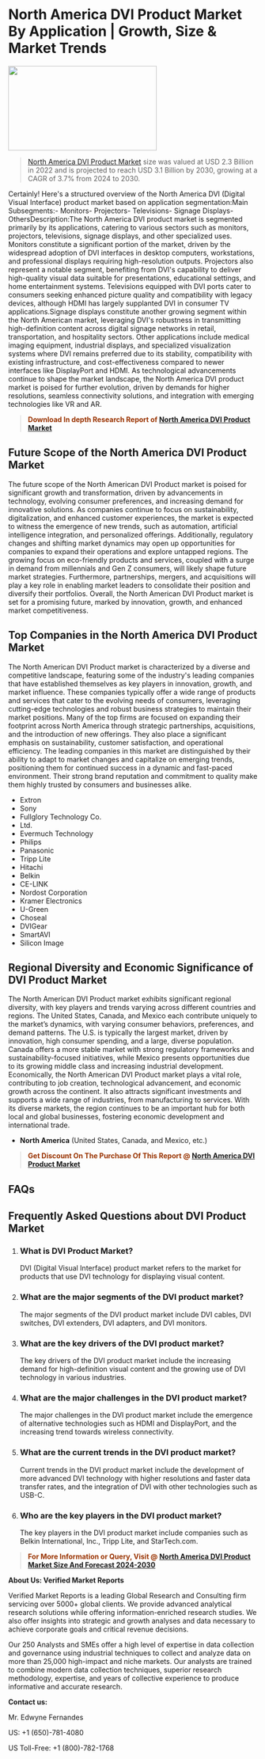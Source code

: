 <p><h1>North America DVI Product Market By Application | Growth, Size & Market Trends</h1><p><img class="aligncenter size-medium wp-image-105565" src="https://ffe5etoiles.com/wp-content/uploads/2025/01/MST7-300x171.png" alt="" width="300" height="171" /></p><blockquote><p><a href="https://www.verifiedmarketreports.com/download-sample/?rid=629074&utm_source=Github-NA&utm_medium=362" target="_blank">North America DVI Product Market</a> size was valued at USD 2.3 Billion in 2022 and is projected to reach USD 3.1 Billion by 2030, growing at a CAGR of 3.7% from 2024 to 2030.</p></blockquote>Certainly! Here's a structured overview of the North America DVI (Digital Visual Interface) product market based on application segmentation:Main Subsegments:- Monitors- Projectors- Televisions- Signage Displays- OthersDescription:The North America DVI product market is segmented primarily by its applications, catering to various sectors such as monitors, projectors, televisions, signage displays, and other specialized uses. Monitors constitute a significant portion of the market, driven by the widespread adoption of DVI interfaces in desktop computers, workstations, and professional displays requiring high-resolution outputs. Projectors also represent a notable segment, benefiting from DVI's capability to deliver high-quality visual data suitable for presentations, educational settings, and home entertainment systems. Televisions equipped with DVI ports cater to consumers seeking enhanced picture quality and compatibility with legacy devices, although HDMI has largely supplanted DVI in consumer TV applications.Signage displays constitute another growing segment within the North American market, leveraging DVI's robustness in transmitting high-definition content across digital signage networks in retail, transportation, and hospitality sectors. Other applications include medical imaging equipment, industrial displays, and specialized visualization systems where DVI remains preferred due to its stability, compatibility with existing infrastructure, and cost-effectiveness compared to newer interfaces like DisplayPort and HDMI. As technological advancements continue to shape the market landscape, the North America DVI product market is poised for further evolution, driven by demands for higher resolutions, seamless connectivity solutions, and integration with emerging technologies like VR and AR.</p><blockquote><p><span style="color: #993300;"><strong>Download In depth Research Report of <a href="https://www.verifiedmarketreports.com/download-sample/?rid=629074&utm_source=Github-NA&utm_medium=362">North America DVI Product Market</a></strong></span></p></blockquote><h2>Future Scope of the North America DVI Product Market</h2><p>The future scope of the North American DVI Product market is poised for significant growth and transformation, driven by advancements in technology, evolving consumer preferences, and increasing demand for innovative solutions. As companies continue to focus on sustainability, digitalization, and enhanced customer experiences, the market is expected to witness the emergence of new trends, such as automation, artificial intelligence integration, and personalized offerings. Additionally, regulatory changes and shifting market dynamics may open up opportunities for companies to expand their operations and explore untapped regions. The growing focus on eco-friendly products and services, coupled with a surge in demand from millennials and Gen Z consumers, will likely shape future market strategies. Furthermore, partnerships, mergers, and acquisitions will play a key role in enabling market leaders to consolidate their position and diversify their portfolios. Overall, the North American DVI Product market is set for a promising future, marked by innovation, growth, and enhanced market competitiveness.</p><h2>Top Companies in the North America DVI Product Market</h2><p>The North American DVI Product market is characterized by a diverse and competitive landscape, featuring some of the industry's leading companies that have established themselves as key players in innovation, growth, and market influence. These companies typically offer a wide range of products and services that cater to the evolving needs of consumers, leveraging cutting-edge technologies and robust business strategies to maintain their market positions. Many of the top firms are focused on expanding their footprint across North America through strategic partnerships, acquisitions, and the introduction of new offerings. They also place a significant emphasis on sustainability, customer satisfaction, and operational efficiency. The leading companies in this market are distinguished by their ability to adapt to market changes and capitalize on emerging trends, positioning them for continued success in a dynamic and fast-paced environment. Their strong brand reputation and commitment to quality make them highly trusted by consumers and businesses alike.</p><p><ul><li>Extron </li><li> Sony </li><li> Fullglory Technology Co. </li><li> Ltd. </li><li> Evermuch Technology </li><li> Philips </li><li> Panasonic </li><li> Tripp Lite </li><li> Hitachi </li><li> Belkin </li><li> CE-LINK </li><li> Nordost Corporation </li><li> Kramer Electronics </li><li> U-Green </li><li> Choseal </li><li> DVIGear </li><li> SmartAVI </li><li> Silicon Image</li></ul></p><h2>Regional Diversity and Economic Significance of DVI Product Market</h2><p>The North American DVI Product market exhibits significant regional diversity, with key players and trends varying across different countries and regions. The United States, Canada, and Mexico each contribute uniquely to the market’s dynamics, with varying consumer behaviors, preferences, and demand patterns. The U.S. is typically the largest market, driven by innovation, high consumer spending, and a large, diverse population. Canada offers a more stable market with strong regulatory frameworks and sustainability-focused initiatives, while Mexico presents opportunities due to its growing middle class and increasing industrial development. Economically, the North American DVI Product market plays a vital role, contributing to job creation, technological advancement, and economic growth across the continent. It also attracts significant investments and supports a wide range of industries, from manufacturing to services. With its diverse markets, the region continues to be an important hub for both local and global businesses, fostering economic development and international trade.</p><ul> <li><strong>North America</strong> (United States, Canada, and Mexico, etc.)</li></ul><blockquote><p><span style="color: #993300;"><strong>Get Discount On The Purchase Of This Report @ <a href="https://www.verifiedmarketreports.com/ask-for-discount/?rid=629074&utm_source=Github-NA&utm_medium=362">North America DVI Product Market</a></strong></span></p></blockquote><h2>FAQs</h2><p> <h2>Frequently Asked Questions about DVI Product Market</h1> <ol> <li> <h3>What is DVI Product Market?</div><div></h3> <p>DVI (Digital Visual Interface) product market refers to the market for products that use DVI technology for displaying visual content.</p> </li> <li> <h3>What are the major segments of the DVI product market?</div><div></h3> <p>The major segments of the DVI product market include DVI cables, DVI switches, DVI extenders, DVI adapters, and DVI monitors.</p> </li> <li> <h3>What are the key drivers of the DVI product market?</div><div></h3> <p>The key drivers of the DVI product market include the increasing demand for high-definition visual content and the growing use of DVI technology in various industries.</p> </li> <li> <h3>What are the major challenges in the DVI product market?</div><div></h3> <p>The major challenges in the DVI product market include the emergence of alternative technologies such as HDMI and DisplayPort, and the increasing trend towards wireless connectivity.</p> </li> <li> <h3>What are the current trends in the DVI product market?</div><div></h3> <p>Current trends in the DVI product market include the development of more advanced DVI technology with higher resolutions and faster data transfer rates, and the integration of DVI with other technologies such as USB-C.</p> </li> <li> <h3>Who are the key players in the DVI product market?</div><div></h3> <p>The key players in the DVI product market include companies such as Belkin International, Inc., Tripp Lite, and StarTech.com.</p> </li> </ol></body></html></p><blockquote><p><span style="color: #993300;"><strong>For More Information or Query, Visit @ <a href="https://www.verifiedmarketreports.com/product/dvi-product-market/">North America DVI Product Market Size And Forecast 2024-2030</a></strong></span></p></blockquote><p><strong>About Us: Verified Market Reports</strong></p><p>Verified Market Reports is a leading Global Research and Consulting firm servicing over 5000+ global clients. We provide advanced analytical research solutions while offering information-enriched research studies. We also offer insights into strategic and growth analyses and data necessary to achieve corporate goals and critical revenue decisions.</p><p>Our 250 Analysts and SMEs offer a high level of expertise in data collection and governance using industrial techniques to collect and analyze data on more than 25,000 high-impact and niche markets. Our analysts are trained to combine modern data collection techniques, superior research methodology, expertise, and years of collective experience to produce informative and accurate research.</p><p><strong>Contact us:</strong></p><p>Mr. Edwyne Fernandes</p><p>US: +1 (650)-781-4080</p><p>US Toll-Free: +1 (800)-782-1768</p>

